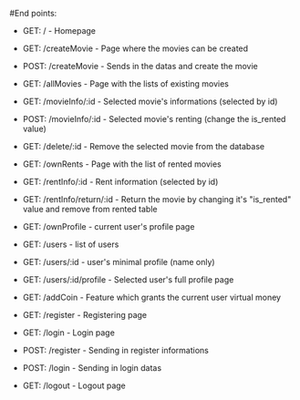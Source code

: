 #End points:

* GET: / - Homepage

* GET: /createMovie - Page where the movies can be created
* POST: /createMovie - Sends in the datas and create the movie
* GET: /allMovies - Page with the lists of existing movies
* GET: /movieInfo/:id - Selected movie's informations (selected by id)
* POST: /movieInfo/:id - Selected movie's renting (change the is_rented value)
* GET: /delete/:id - Remove the selected movie from the database

* GET: /ownRents - Page with the list of rented movies
* GET: /rentInfo/:id - Rent information (selected by id)
* GET: /rentInfo/return/:id - Return the movie by changing it's "is_rented" value and remove from rented table

* GET: /ownProfile - current user's profile page
* GET: /users - list of users
* GET: /users/:id - user's minimal profile (name only)
* GET: /users/:id/profile - Selected user's full profile page
* GET: /addCoin - Feature which grants the current user virtual money

* GET: /register - Registering page
* GET: /login - Login page
* POST: /register - Sending in register informations
* POST: /login - Sending in login datas
* GET: /logout - Logout page
